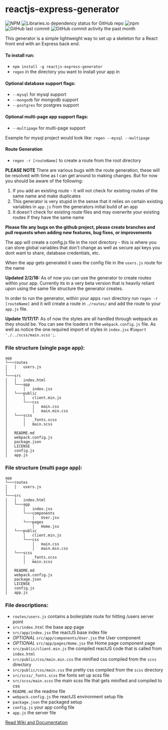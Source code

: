 # reactjs-express-generator
![NPM](https://img.shields.io/npm/l/reactjs-express-generator.svg?style=flat)
![Libraries.io dependency status for GitHub repo](https://img.shields.io/librariesio/github/kevin-wynn/reactjs-express-generator.svg?style=flat)
![npm](https://img.shields.io/npm/dm/reactjs-express-generator.svg?style=flat)
![GitHub last commit](https://img.shields.io/github/last-commit/kevin-wynn/reactjs-express-generator.svg?style=flat)
![GitHub commit activity the past month](https://img.shields.io/github/commit-activity/m/kevin-wynn/reactjs-express-generator.svg?style=flat)

This generator is a simple lightweight way to set up a skeleton for a React front end with an Express back end.

#### To install run:
- `npm install -g reactjs-express-generator`
- `regen` in the directory you want to install your app in

#### Optional database support flags:
- `--mysql` for mysql support
- `--mongodb` for mongodb support
- `--postgres` for postgres support

#### Optional multi-page app support flags:
- `--multipage` for multi-page support

Example for mysql project would look like:
`regen --mysql --multipage`

#### Route Generation
- `regen -r [routeName]` to create a route from the root directory

**PLEASE NOTE**
There are various bugs with the route generation, these will be resolved with time as I can get around to making changes. But for now you should be aware of the following:
1. If you add an existing route - it will not check for existing routes of the same name and make duplicates
1. This generator is very stupid in the sense that it relies on certain existing variables in `app.js` from the generators initial build of an app
1. It doesn't check for existing route files and may overwrite your existing routes if they have the same name

**Please file any bugs on the github project, please create branches and pull requests when adding new features, bug fixes, or improvements**

The app will create a config.js file in the root directory - this is where you can store global variables that don't change as well as secure api keys you dont want to share, database credentials, etc.

When the app gets generated it uses the config file in the `users.js` route for the name

**Updated 2/2/18:** As of now you can use the generator to create routes within your app. Currently its in a very beta version that is heavily reliant upon using the same file structure the generator creates.

In order to run the generator, within your apps `root` directory run `regen -r [routeName]` and it will create a route in `./routes/` and add the route to your `app.js` file.

**Update 11/17/17:** As of now the styles are all handled through webpack as they should be. You can see the loaders in the `webpack.config.js` file. As well as notice the one required import of styles in `index.jsx` #`import './../scss/main.scss';`.

### File structure (single page app):
```
app
└───routes
│   │   users.js
│   
└───src
│   │   index.html
│   └───app
│       │   index.jsx
│   └───public
│       │   client.min.js
│       └───css
│           │   main.css
│           │   main.min.css
│   └───scss
│       │   _fonts.scss
│       │   main.scss
│    
│   README.md
│   webpack.config.js
│   package.json
│   LICENSE
│   config.js
│   app.js
```

### File structure (multi page app):
```
app
└───routes
│   │   users.js
│   
└───src
│   │   index.html
│   └───app
│       │   index.jsx
│       └───components
│           │   User.jsx
│       └───pages
│           │   Home.jsx
│   └───public
│       │   client.min.js
│       └───css
│           │   main.css
│           │   main.min.css
│   └───scss
│       │   _fonts.scss
│       │   main.scss
│    
│   README.md
│   webpack.config.js
│   package.json
│   LICENSE
│   config.js
│   app.js
```

### File descriptions:
- `routes/users.js` contains a boilerplate route for hitting /users server point
- `src/index.html` the base app page
- `src/app/index.jsx` the reactJS base index file
- *OPTIONAL* `src/app/components/User.jsx` the User component
- *OPTIONAL* `src/app/pages/Home.jsx` the Home page component page
- `src/public/client.min.js` the compiled reactJS code that is called from `index.html`
- `src/public/css/main.min.css` the minified css compiled from the `scss` directory
- `src/public/css/main.css` the pretty css compiled from the `scss` directory
- `src/scss/_fonts.scss` the fonts set up scss file
- `src/scss/main.scss` the main scss file that gets minified and compiled to css
- `README.md` the readme file
- `webpack.config.js` the reactJS environment setup file
- `package.json` the packaged setup
- `config.js` your app config file
- `app.js` the server file

[Read Wiki and Documentation](https://github.com/kevin-wynn/reactjs-express-generator/wiki)
